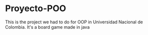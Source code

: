 # Proyecto-POO
This is the project we had to do for OOP in Universidad Nacional de Colombia. It's a board game made in java
#####
